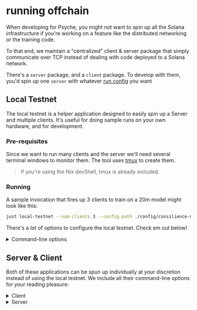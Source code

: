 # running offchain

When developing for Psyche, you might not want to spin up all the Solana infrastructure if you're working on a feature like the distributed networking or the training code.

To that end, we maintain a "centralized" client & server package that simply communicate over TCP instead of dealing with code deployed to a Solana network.

There's a `server` package, and a `client` package.
To develop with them, you'd spin up one `server` with whatever [run config](../enduser/run-config.md) you want

## Local Testnet

The local testnet is a helper application designed to easily spin up a Server and multiple clients.
It's useful for doing sample runs on your own hardware, and for development.

### Pre-requisites

Since we want to run many clients and the server we'll need several terminal windows to monitor them. The tool uses [tmux](https://github.com/tmux/tmux/wiki/Installing) to create them.

> If you're using the Nix devShell, tmux is already included.

### Running

A sample invocation that fires up 3 clients to train on a 20m model might look like this:

```bash
just local-testnet --num-clients 3 --config-path ./config/consilience-match-llama2-20m-fineweb-pretrain-dev/
```

There's a _lot_ of options to configure the local testnet. Check em out below!

<details><summary>Command-line options</summary>
{{#include ../../generated/cli/psyche-centralized-local-testnet.md}}
</details>

## Server & Client

Both of these applications can be spun up individually at your discretion instead of using the local testnet. We include all their command-line options for your reading pleasure:

<details><summary>Client</summary>
{{#include ../../generated/cli/psyche-centralized-client.md}}
</details>

<details><summary>Server</summary>
{{#include ../../generated/cli/psyche-centralized-server.md}}
</details>